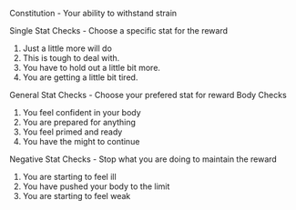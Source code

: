 Constitution - Your ability to withstand strain

Single Stat Checks - Choose a specific stat for the reward
1. Just a little more will do
2. This is tough to deal with.
3. You have to hold out a little bit more.
4. You are getting a little bit tired.

General Stat Checks - Choose your prefered stat for reward
Body Checks
1. You feel confident in your body
2. You are prepared for anything
3. You feel primed and ready
4. You have the might to continue

Negative Stat Checks - Stop what you are doing to maintain the reward
1. You are starting to feel ill
2. You have pushed your body to the limit
3. You are starting to feel weak